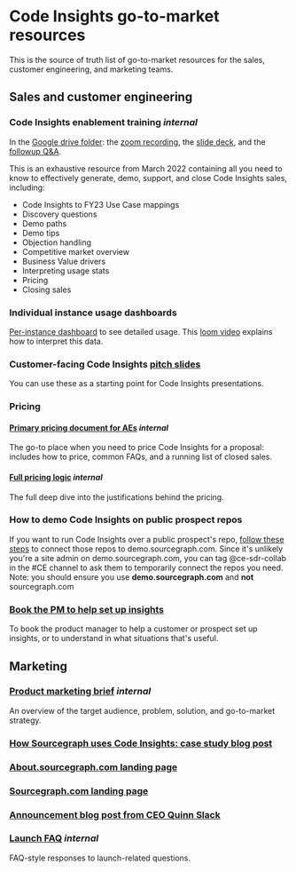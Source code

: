 # Code Insights go-to-market resources

This is the source of truth list of go-to-market resources for the sales, customer engineering, and marketing teams.

## Sales and customer engineering

### Code Insights enablement training _internal_

In the [Google drive folder](https://drive.google.com/drive/folders/1vYwRVsK8IfmaLa7cDcctXydClsWmnAQE): the [zoom recording](https://drive.google.com/file/d/1B1RX_Vn1sWVcv6iZajcMlcYhw5jwMtjp/view), the [slide deck](https://docs.google.com/presentation/d/1feAl1na3R3A56c_WKvWddgZB_bhk69Qqq6GWr_ISYuM/edit#slide=id.g115ca1be0be_3_654), and the [followup Q&A](https://docs.google.com/document/d/1r22Q7D801c1W6sNB0UAXk_VFlG-BgFgxk0sByZ7hR2E/edit).

This is an exhaustive resource from March 2022 containing all you need to know to effectively generate, demo, support, and close Code Insights sales, including:

- Code Insights to FY23 Use Case mappings
- Discovery questions
- Demo paths
- Demo tips
- Objection handling
- Competitive market overview
- Business Value drivers
- Interpreting usage stats
- Pricing
- Closing sales

### Individual instance usage dashboards

[Per-instance dashboard](https://sourcegraph.looker.com/dashboards/208?Instance=Atlassian) to see detailed usage. This [loom video](https://drive.google.com/file/d/1Uih3dWJbg5vuMefqXqmKNGZf40JtnxMY/view?usp=sharing) explains how to interpret this data.

### Customer-facing Code Insights [pitch slides](https://docs.google.com/presentation/d/1EXKLG_Bk7L95EvWmAWzE3XQs_eV5QASELG2Sgppd278/edit)

You can use these as a starting point for Code Insights presentations.

### Pricing

#### [Primary pricing document for AEs](https://docs.google.com/document/d/11Y5ZDIT_nCwkobGzVgseM7vgmk5Hkt-4UZHvivHwN7A/edit#) _internal_

The go-to place when you need to price Code Insights for a proposal: includes how to price, common FAQs, and a running list of closed sales.

#### [Full pricing logic](https://docs.google.com/document/d/1uItRIIzujoCCaZkDg73ZV8lguhux-D75zjqVr6zTnRI/edit#bookmark=id.i02vq75zxjxu) _internal_

The full deep dive into the justifications behind the pricing.

### How to demo Code Insights on public prospect repos

If you want to run Code Insights over a public prospect's repo, [follow these steps](https://drive.google.com/file/d/1fOrEPLS91-4CTNwihOQi7w0Q_nOIEd0X/view?usp=sharing) to connect those repos to demo.sourcegraph.com. Since it's unlikely you're a site admin on demo.sourcegraph.com, you can tag @ce-sdr-collab in the #CE channel to ask them to temporarily connect the repos you need. Note: you should ensure you use **demo.sourcegraph.com** and **not** sourcegraph.com

### [Book the PM to help set up insights](https://docs.google.com/presentation/d/16PGodWTZkyyxXUCGaY-wMtTSUKOGyRl-4HhNUG8Ubus/edit#slide=id.g1022f279394_0_1348)

To book the product manager to help a customer or prospect set up insights, or to understand in what situations that's useful.

## Marketing

### [Product marketing brief](https://docs.google.com/document/d/1KH91cjc9Y0BnEKdcsgeSyBqRLEQ5jA7uMA1br5mmZG4/edit) _internal_

An overview of the target audience, problem, solution, and go-to-market strategy.

### [How Sourcegraph uses Code Insights: case study blog post](https://about.sourcegraph.com/blog/migrating-to-css-modules-with-codemods-and-code-insights/)

### [About.sourcegraph.com landing page](https://about.sourcegraph.com/code-insights/)

### [Sourcegraph.com landing page](https://sourcegraph.com/insights)

### [Announcement blog post from CEO Quinn Slack](https://about.sourcegraph.com/blog/announcing-code-insights/)

### [Launch FAQ](https://docs.google.com/document/d/1Vb9M-92GzHJeMEHRJzASRTX_LXfFgBmUOLqKTRFTKI8/edit) _internal_

FAQ-style responses to launch-related questions.
